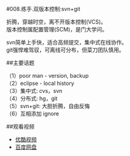 #008.练手.双版本控制:svn+git

折腾，穿越时空，离不开版本控制(VCS)。  
版本控制属配置管理(SCM)，是门大学问。  

svn简单上手快，适合高频提交，集中式在线协作。  
git强悍难驾驭，可离线可分布，但菜刀团队慎用。

##主要话题

（1）poor man - version, backup   
（2）eclipse - local history  
（3）集中式: cvs，svn  
（4）分布式: hg，git  
（5）svn+git: 大胆折腾，自由反悔  
（6）互相添加 ignore

##观看视频

  * [优酷视频](http://v.youku.com/v_show/id_XODE5MDA2MjI4.html)  
  * [百度网盘](http://yun.baidu.com/share/link?shareid=4181410589&uk=1380913564&fid=986577736891643)